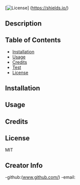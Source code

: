 #  

  [![License](https://img.shields.io/badge/license-MIT-green)] (https://shields.io/)

  ## Description 
  
  
  
  
  ## Table of Contents
  
  * [Installation](#installation)
  * [Usage](#usage)
  * [Credits](#credits)
  * [Test](#test)
  * [License](#license)
  
  
  ## Installation
  
  
  
  
  ## Usage 
  
  
  
  
  ## Credits
  
  
  
  
  
  ## License
  MIT
  

  ## Creator Info
  -github:(www.github.com/) 
  -email: 
